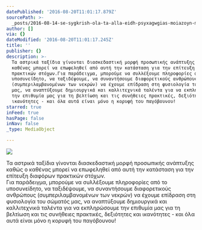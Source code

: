 ```yaml
---
datePublished: '2016-08-20T11:01:17.879Z'
sourcePath: >-
  _posts/2016-08-14-se-sygkrish-ola-ta-alla-eidh-psyxagwgias-moiazoyn-me-paidiko.md
author: []
via: {}
dateModified: '2016-08-20T11:01:17.245Z'
title: ''
publisher: {}
description: >-
  Τα αστρικά ταξίδια γίνονται διασκεδαστική μορφή προσωπικής ανάπτυξης καθώς ο
  καθένας μπορεί να επωφεληθεί από αυτή την κατάσταση για την επίτευξη διαφόρων
  πρακτικών στόχων.Για παράδειγμα, μπορούμε να συλλέξουμε πληροφορίες από το
  υποσυνείδητο, να ταξιδέψουμε, να συναντήσουμε διαφορετικούς ανθρώπους
  (συμπεριλαμβανομένων των νεκρών) να έχουμε επίδραση στη φυσιολογία του σώματός
  μας, να αναπτύξουμε δημιουργικά και καλλιτεχνικά ταλέντα για να εκπληρώσουμε
  την επιθυμία μας για τη βελτίωση και τις συνήθειες πρακτικές, δεξιότητες και
  ικανότητες - και όλα αυτά είναι μόνο η κορυφή του παγόβουνου!
starred: true
inFeed: true
hasPage: false
inNav: false
_type: MediaObject

---
```

![](https://the-grid-user-content.s3-us-west-2.amazonaws.com/d67187f0-ab79-45bb-9548-50460287baee.jpg)

Τα αστρικά ταξίδια γίνονται διασκεδαστική μορφή προσωπικής ανάπτυξης καθώς ο καθένας μπορεί να επωφεληθεί από αυτή την κατάσταση για την επίτευξη διαφόρων πρακτικών στόχων.  
Για παράδειγμα, μπορούμε να συλλέξουμε πληροφορίες από το υποσυνείδητο, να ταξιδέψουμε, να συναντήσουμε διαφορετικούς ανθρώπους (συμπεριλαμβανομένων των νεκρών) να έχουμε επίδραση στη φυσιολογία του σώματός μας, να αναπτύξουμε δημιουργικά και καλλιτεχνικά ταλέντα για να εκπληρώσουμε την επιθυμία μας για τη βελτίωση και τις συνήθειες πρακτικές, δεξιότητες και ικανότητες - και όλα αυτά είναι μόνο η κορυφή του παγόβουνου!